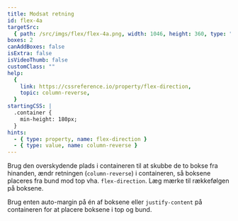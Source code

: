```yaml
---
title: Modsat retning
id: flex-4a
targetSrc:
  { path: /src/imgs/flex/flex-4a.png, width: 1046, height: 360, type: "img" }
boxes: 2
canAddBoxes: false
isExtra: false
isVideoThumb: false
customClass: ""
help:
  {
    link: https://cssreference.io/property/flex-direction,
    topic: column-reverse,
  }
startingCSS: |
  .container {
    min-height: 180px;
  }
hints:
  - { type: property, name: flex-direction }
  - { type: value, name: column-reverse }
---
```


Brug den overskydende plads i containeren til at skubbe de to bokse fra hinanden, ændr retningen (`column-reverse`) i containeren, så boksene placeres fra bund mod top vha. `flex-direction`. Læg mærke til rækkefølgen på boksene.

Brug enten auto-margin på én af boksene eller `justify-content` på containeren for at placere boksene i top og bund.
